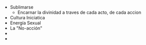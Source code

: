 - Sublimarse
	- Encarnar la divinidad a traves de cada acto, de cada accion
- Cultura Iniciatica
- Energía Sexual
- La "No-acción"
-
-